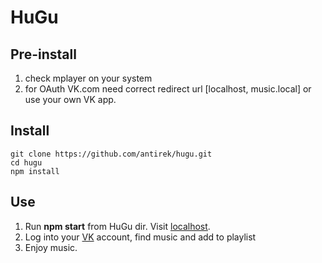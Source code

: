 HuGu
==========

Pre-install
-----------

1. check mplayer on your system
2. for OAuth VK.com need correct redirect url [localhost, music.local] or use your own VK app.

Install
-------

    git clone https://github.com/antirek/hugu.git
    cd hugu
    npm install

Use
---

1. Run **npm start** from HuGu dir. Visit [localhost](http://localhost).
3. Log into your [VK](http://vk.com) account, find music and add to playlist
4. Enjoy music.

